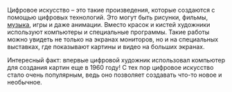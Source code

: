 Цифровое искусство – это такие произведения, которые создаются с помощью цифровых технологий. Это могут быть рисунки, фильмы, [музыка](Музыка.md), игры и даже анимации. Вместо красок и кистей художники используют компьютеры и специальные программы. Такие работы можно увидеть не только на экранах мониторов, но и на специальных выставках, где показывают картины и видео на больших экранах.

Интересный факт: впервые цифровой художник использовал компьютер для создания картин еще в 1960 году! С тех пор цифровое искусство стало очень популярным, ведь оно позволяет создавать что-то новое и необычное.